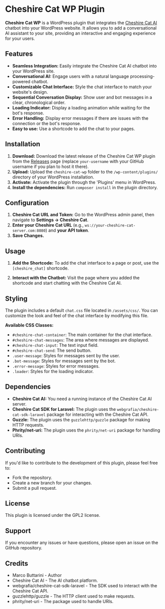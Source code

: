 # Cheshire Cat WP Plugin

**Cheshire Cat WP** is a WordPress plugin that integrates the [Cheshire Cat AI](https://cheshire-cat.ai/) chatbot into your WordPress website. It allows you to add a conversational AI assistant to your site, providing an interactive and engaging experience for your users.

## Features

*   **Seamless Integration:** Easily integrate the Cheshire Cat AI chatbot into your WordPress site.
*   **Conversational AI:** Engage users with a natural language processing-powered chatbot.
*   **Customizable Chat Interface:** Style the chat interface to match your website's design.
*   **Sequential Conversation Display:** Show user and bot messages in a clear, chronological order.
*   **Loading Indicator:** Display a loading animation while waiting for the bot's response.
*   **Error Handling:** Display error messages if there are issues with the connection or the bot's response.
* **Easy to use:** Use a shortcode to add the chat to your pages.

## Installation

1.  **Download:** Download the latest release of the Cheshire Cat WP plugin from the [Releases](https://github.com/your-username/cheshire-cat-wp/releases) page (replace `your-username` with your GitHub username if you plan to host it there).
2.  **Upload:** Upload the `cheshire-cat-wp` folder to the `/wp-content/plugins/` directory of your WordPress installation.
3.  **Activate:** Activate the plugin through the 'Plugins' menu in WordPress.
4. **Install the dependencies:** Run `composer install` in the plugin directory.

## Configuration

1.  **Cheshire Cat URL and Token:** Go to the WordPress admin panel, then navigate to **Settings -> Cheshire Cat**.
2.  **Enter your Cheshire Cat URL** (e.g., `ws://your-cheshire-cat-server.com:8080`) and **your API token**.
3.  **Save Changes.**

## Usage

1.  **Add the Shortcode:** To add the chat interface to a page or post, use the `[cheshire_chat]` shortcode.

2.  **Interact with the Chatbot:** Visit the page where you added the shortcode and start chatting with the Cheshire Cat AI.

## Styling

The plugin includes a default `chat.css` file located in `/assets/css/`. You can customize the look and feel of the chat interface by modifying this file.

**Available CSS Classes:**

*   `#cheshire-chat-container`: The main container for the chat interface.
*   `#cheshire-chat-messages`: The area where messages are displayed.
*   `#cheshire-chat-input`: The text input field.
*   `#cheshire-chat-send`: The send button.
*   `.user-message`: Styles for messages sent by the user.
*   `.bot-message`: Styles for messages sent by the bot.
*   `.error-message`: Styles for error messages.
*   `.loader`: Styles for the loading indicator.

## Dependencies

*   **Cheshire Cat AI:** You need a running instance of the Cheshire Cat AI server.
*   **Cheshire Cat SDK for Laravel:** The plugin uses the `webgrafia/cheshire-cat-sdk-laravel` package for interacting with the Cheshire Cat API.
* **Guzzle:** The plugin uses the `guzzlehttp/guzzle` package for making HTTP requests.
* **Phrity/net-uri:** The plugin uses the `phrity/net-uri` package for handling URIs.

## Contributing

If you'd like to contribute to the development of this plugin, please feel free to:

*   Fork the repository.
*   Create a new branch for your changes.
*   Submit a pull request.

## License

This plugin is licensed under the GPL2 license.

## Support

If you encounter any issues or have questions, please open an issue on the GitHub repository.

## Credits

*   Marco Buttarini - Author
*   Cheshire Cat AI - The AI chatbot platform.
* webgrafia/cheshire-cat-sdk-laravel - The SDK used to interact with the Cheshire Cat API.
* guzzlehttp/guzzle - The HTTP client used to make requests.
* phrity/net-uri - The package used to handle URIs.